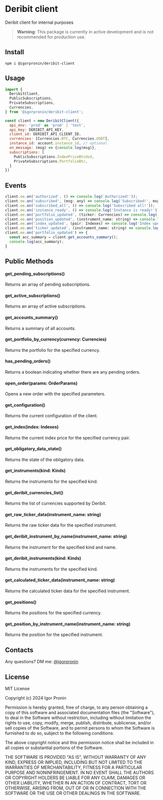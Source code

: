 # Deribit client

Deribit client for internal purposes

> **Warning**: This package is currently in active development and is not recommended for production use.

## Install

```npm i @igorpronin/deribit-client```

## Usage

```javascript
import {
  DeribitClient,
  PublicSubscriptions,
  PrivateSubscriptions,
  Currencies,
} from '@igorpronin/deribit-client';

const client = new DeribitClient({
  api_env: 'prod' as 'prod' | 'test',
  api_key: DERIBIT_API_KEY,
  client_id: DERIBIT_API_CLIENT_ID,
  currencies: [Currencies.BTC, Currencies.USDT],
  instance_id: account.instance_id, // optional
  on_message: (msg) => {console.log(msg)},
  subscriptions: [
    PublicSubscriptions.IndexPriceBtcUsd,
    PrivateSubscriptions.PortfolioBtc,
  ]
})
```

## Events

```javascript
client.ee.on('authorized', () => console.log('Authorized!'));  
client.ee.on('subscribed', (msg: any) => console.log('Subscribed!', msg));
client.ee.on('subscribed_all', () => console.log('Subscribed all!'));
client.ee.on('instance_ready', () => console.log('Instance is ready!'));
client.ee.on('portfolio_updated', (ticker: Currencies) => console.log('Portfolio updated!', ticker));
client.ee.on('position_updated', (instrument_name: string) => console.log('Position updated!', instrument_name));
client.ee.on('index_updated', (pair: Indexes) => console.log('Index updated!', pair));
client.ee.on('ticker_updated', (instrument_name: string) => console.log('Ticker updated!', instrument_name));
client.ee.on('portfolio_updated') => {
  const acc_summary = client.get_accounts_summary();
  console.log(acc_summary);
}
```

## Public Methods

#### get_pending_subscriptions()
Returns an array of pending subscriptions.

#### get_active_subscriptions()
Returns an array of active subscriptions.

#### get_accounts_summary()
Returns a summary of all accounts.

#### get_portfolio_by_currency(currency: Currencies)
Returns the portfolio for the specified currency.

#### has_pending_orders()
Returns a boolean indicating whether there are any pending orders.

#### open_order(params: OrderParams)
Opens a new order with the specified parameters.

#### get_configuration()
Returns the current configuration of the client.

#### get_index(index: Indexes)
Returns the current index price for the specified currency pair.

#### get_obligatory_data_state()
Returns the state of the obligatory data.

#### get_instruments(kind: Kinds)
Returns the instruments for the specified kind.

#### get_deribit_currencies_list()
Returns the list of currencies supported by Deribit.

#### get_raw_ticker_data(instrument_name: string)
Returns the raw ticker data for the specified instrument.

#### get_deribit_instrument_by_name(instrument_name: string)
Returns the instrument for the specified kind and name.

#### get_deribit_instruments(kind: Kinds)
Returns the instruments for the specified kind.

#### get_calculated_ticker_data(instrument_name: string)
Returns the calculated ticker data for the specified instrument.

#### get_positions()
Returns the positions for the specified currency.

#### get_position_by_instrument_name(instrument_name: string)
Returns the position for the specified instrument.

## Contacts

Any questions? DM me: [@igorpronin](https://t.me/igorpronin)

## License

MIT License

Copyright (c) 2024 Igor Pronin

Permission is hereby granted, free of charge, to any person obtaining a copy
of this software and associated documentation files (the "Software"), to deal
in the Software without restriction, including without limitation the rights
to use, copy, modify, merge, publish, distribute, sublicense, and/or sell
copies of the Software, and to permit persons to whom the Software is
furnished to do so, subject to the following conditions:

The above copyright notice and this permission notice shall be included in all
copies or substantial portions of the Software.

THE SOFTWARE IS PROVIDED "AS IS", WITHOUT WARRANTY OF ANY KIND, EXPRESS OR
IMPLIED, INCLUDING BUT NOT LIMITED TO THE WARRANTIES OF MERCHANTABILITY,
FITNESS FOR A PARTICULAR PURPOSE AND NONINFRINGEMENT. IN NO EVENT SHALL THE
AUTHORS OR COPYRIGHT HOLDERS BE LIABLE FOR ANY CLAIM, DAMAGES OR OTHER
LIABILITY, WHETHER IN AN ACTION OF CONTRACT, TORT OR OTHERWISE, ARISING FROM,
OUT OF OR IN CONNECTION WITH THE SOFTWARE OR THE USE OR OTHER DEALINGS IN THE
SOFTWARE.

